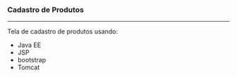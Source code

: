 ### Cadastro de Produtos

------------

Tela de cadastro de produtos usando:

- Java EE
- JSP
- bootstrap
- Tomcat 
